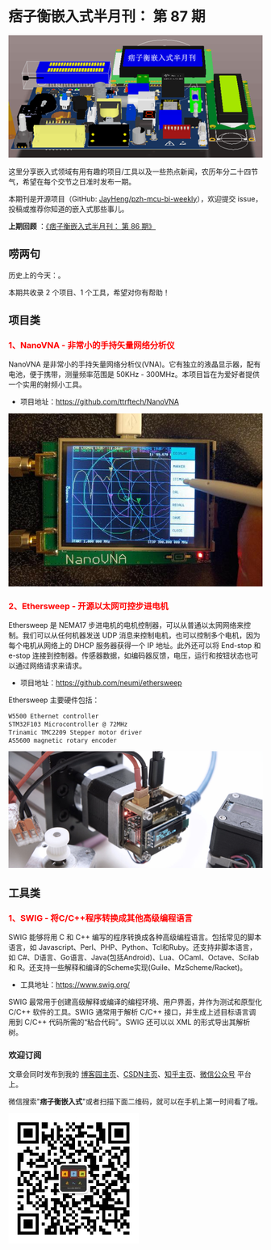 # 痞子衡嵌入式半月刊： 第 87 期

![](https://raw.githubusercontent.com/JayHeng/pzh-mcu-bi-weekly/master/pics/pzh_mcu_bi_weekly.PNG)

这里分享嵌入式领域有用有趣的项目/工具以及一些热点新闻，农历年分二十四节气，希望在每个交节之日准时发布一期。

本期刊是开源项目（GitHub: [JayHeng/pzh-mcu-bi-weekly](https://github.com/JayHeng/pzh-mcu-bi-weekly)），欢迎提交 issue，投稿或推荐你知道的嵌入式那些事儿。

**上期回顾** ：[《痞子衡嵌入式半月刊： 第 86 期》](https://www.cnblogs.com/henjay724/p/17872180.html)

## 唠两句

历史上的今天：。

本期共收录 2 个项目、1 个工具，希望对你有帮助！

## 项目类

### <font color="red">1、NanoVNA - 非常小的手持矢量网络分析仪</font>

NanoVNA 是非常小的手持矢量网络分析仪(VNA)。它有独立的液晶显示器，配有电池，便于携带，测量频率范围是 50KHz - 300MHz。本项目旨在为爱好者提供一个实用的射频小工具。  

 * 项目地址：https://github.com/ttrftech/NanoVNA

 ![](https://raw.githubusercontent.com/JayHeng/pzh-mcu-bi-weekly/master/pics/issue-087/nanovna.jpg)

### <font color="red">2、Ethersweep - 开源以太网可控步进电机</font>

Ethersweep 是 NEMA17 步进电机的电机控制器，可以从普通以太网网络来控制。我们可以从任何机器发送 UDP 消息来控制电机，也可以控制多个电机，因为每个电机从网络上的 DHCP 服务器获得一个 IP 地址。此外还可以将 End-stop 和 e-stop 连接到控制器。传感器数据，如编码器反馈，电压，运行和按钮状态也可以通过网络请求来请求。

 * 项目地址：https://github.com/neumi/ethersweep

Ethersweep 主要硬件包括：

```text
W5500 Ethernet controller
STM32F103 Microcontroller @ 72MHz
Trinamic TMC2209 Stepper motor driver
AS5600 magnetic rotary encoder
```

![](https://raw.githubusercontent.com/JayHeng/pzh-mcu-bi-weekly/master/pics/issue-087/Ethersweep.png)

## 工具类

### <font color="red">1、SWIG - 将C/C++程序转换成其他高级编程语言</font>

SWIG 能够将用 C 和 C++ 编写的程序转换成各种高级编程语言。包括常见的脚本语言，如 Javascript、Perl、PHP、Python、Tcl和Ruby。还支持非脚本语言，如 C#、D语言、Go语言、Java(包括Android)、Lua、OCaml、Octave、Scilab和 R。还支持一些解释和编译的Scheme实现(Guile、MzScheme/Racket)。

 * 工具地址：https://www.swig.org/

SWIG 最常用于创建高级解释或编译的编程环境、用户界面，并作为测试和原型化 C/C++ 软件的工具。SWIG 通常用于解析 C/C++ 接口，并生成上述目标语言调用到 C/C++ 代码所需的“粘合代码”。SWIG 还可以以 XML 的形式导出其解析树。

### 欢迎订阅

文章会同时发布到我的 [博客园主页](https://www.cnblogs.com/henjay724/)、[CSDN主页](https://blog.csdn.net/henjay724)、[知乎主页](https://www.zhihu.com/people/henjay724)、[微信公众号](http://weixin.sogou.com/weixin?type=1&query=痞子衡嵌入式) 平台上。

微信搜索"__痞子衡嵌入式__"或者扫描下面二维码，就可以在手机上第一时间看了哦。

![](https://raw.githubusercontent.com/JayHeng/pzhmcu-picture/master/wechat/pzhMcu_qrcode_258x258.jpg)


